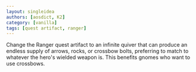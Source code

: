 ```yaml
---
layout: singleidea
authors: [aosdict, K2]
category: [vanilla]
tags: [quest artifact, ranger]
---
```

Change the Ranger quest artifact to an infinite quiver that can produce an endless supply of arrows, rocks, or crossbow bolts, preferring to match to whatever the hero's wielded weapon is. This benefits gnomes who want to use crossbows.
